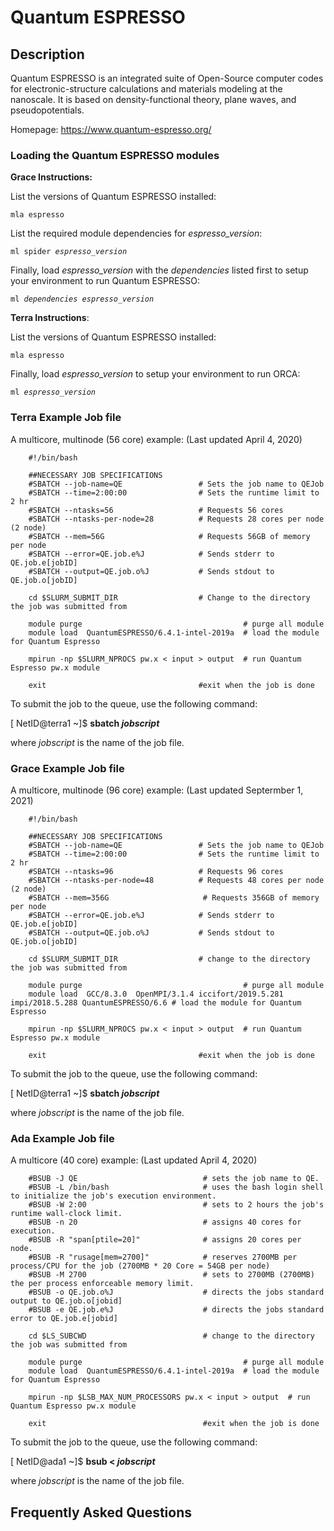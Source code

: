 # Quantum ESPRESSO

## Description

Quantum ESPRESSO is an integrated suite of Open-Source computer codes
for electronic-structure calculations and materials modeling at the
nanoscale. It is based on density-functional theory, plane waves, and
pseudopotentials.

Homepage: <https://www.quantum-espresso.org/>  

### Loading the Quantum ESPRESSO modules

**Grace Instructions:**

List the versions of Quantum ESPRESSO installed:

`mla espresso`

List the required module dependencies for *espresso\_version*:

`ml spider `*`espresso_version`*

Finally, load *espresso\_version* with the *dependencies* listed first
to setup your environment to run Quantum ESPRESSO:

`ml `*`dependencies`*` `*`espresso_version`*

**Terra Instructions**:

List the versions of Quantum ESPRESSO installed:

`mla espresso`

Finally, load *espresso\_version* to setup your environment to run ORCA:

`ml `*`espresso_version`*

### Terra Example Job file

A multicore, multinode (56 core) example: (Last updated April 4, 2020)

        #!/bin/bash

        ##NECESSARY JOB SPECIFICATIONS
        #SBATCH --job-name=QE                 # Sets the job name to QEJob
        #SBATCH --time=2:00:00                # Sets the runtime limit to 2 hr
        #SBATCH --ntasks=56                   # Requests 56 cores
        #SBATCH --ntasks-per-node=28          # Requests 28 cores per node (2 node)
        #SBATCH --mem=56G                     # Requests 56GB of memory per node
        #SBATCH --error=QE.job.e%J            # Sends stderr to QE.job.e[jobID]
        #SBATCH --output=QE.job.o%J           # Sends stdout to QE.job.o[jobID]

        cd $SLURM_SUBMIT_DIR                  # Change to the directory the job was submitted from

        module purge                                    # purge all module
        module load  QuantumESPRESSO/6.4.1-intel-2019a  # load the module for Quantum Espresso                                               

        mpirun -np $SLURM_NPROCS pw.x < input > output  # run Quantum Espresso pw.x module

        exit                                  #exit when the job is done

To submit the job to the queue, use the following command:

\[ NetID@terra1 ~\]$ **sbatch *jobscript***

where *jobscript* is the name of the job file.

### Grace Example Job file

A multicore, multinode (96 core) example: (Last updated Septermber 1,
2021)

        #!/bin/bash

        ##NECESSARY JOB SPECIFICATIONS
        #SBATCH --job-name=QE                 # Sets the job name to QEJob
        #SBATCH --time=2:00:00                # Sets the runtime limit to 2 hr
        #SBATCH --ntasks=96                   # Requests 96 cores
        #SBATCH --ntasks-per-node=48          # Requests 48 cores per node (2 node)
        #SBATCH --mem=356G                     # Requests 356GB of memory per node
        #SBATCH --error=QE.job.e%J            # Sends stderr to QE.job.e[jobID]
        #SBATCH --output=QE.job.o%J           # Sends stdout to QE.job.o[jobID]

        cd $SLURM_SUBMIT_DIR                  # change to the directory the job was submitted from

        module purge                                    # purge all module
        module load  GCC/8.3.0  OpenMPI/3.1.4 iccifort/2019.5.281  impi/2018.5.288 QuantumESPRESSO/6.6 # load the module for Quantum Espresso                                               

        mpirun -np $SLURM_NPROCS pw.x < input > output  # run Quantum Espresso pw.x module

        exit                                  #exit when the job is done

To submit the job to the queue, use the following command:

\[ NetID@terra1 ~\]$ **sbatch *jobscript***

where *jobscript* is the name of the job file.

### Ada Example Job file

A multicore (40 core) example: (Last updated April 4, 2020)

        #BSUB -J QE                            # sets the job name to QE.
        #BSUB -L /bin/bash                     # uses the bash login shell to initialize the job's execution environment.
        #BSUB -W 2:00                          # sets to 2 hours the job's runtime wall-clock limit.
        #BSUB -n 20                            # assigns 40 cores for execution.
        #BSUB -R "span[ptile=20]"              # assigns 20 cores per node.
        #BSUB -R "rusage[mem=2700]"            # reserves 2700MB per process/CPU for the job (2700MB * 20 Core = 54GB per node) 
        #BSUB -M 2700                          # sets to 2700MB (2700MB) the per process enforceable memory limit.
        #BSUB -o QE.job.o%J                    # directs the jobs standard output to QE.job.o[jobid]
        #BSUB -e QE.job.e%J                    # directs the jobs standard error to QE.job.e[jobid]

        cd $LS_SUBCWD                          # change to the directory the job was submitted from

        module purge                                    # purge all module
        module load  QuantumESPRESSO/6.4.1-intel-2019a  # load the module for Quantum Espresso                                               

        mpirun -np $LSB_MAX_NUM_PROCESSORS pw.x < input > output  # run Quantum Espresso pw.x module

        exit                                   #exit when the job is done

To submit the job to the queue, use the following command:

\[ NetID@ada1 ~\]$ **bsub \< *jobscript***

where *jobscript* is the name of the job file.

## Frequently Asked Questions
